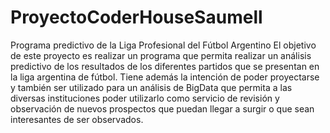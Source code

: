# ProyectoCoderHouseSaumell
Programa predictivo de la Liga Profesional del Fútbol Argentino
El objetivo de este proyecto es realizar un programa que permita realizar un análisis predictivo de los resultados de los diferentes partidos que se presentan en la liga argentina de fútbol. Tiene además la intención de poder proyectarse y también ser utilizado para un análisis de BigData que permita a las diversas instituciones poder utilizarlo como servicio de revisión y observación de nuevos prospectos que puedan llegar a surgir o que sean interesantes de ser observados.
